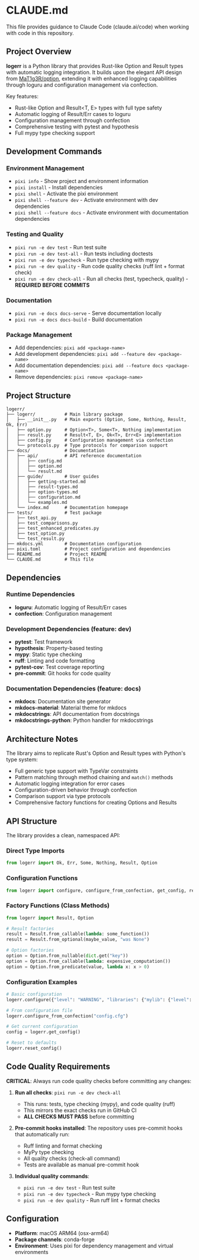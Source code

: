 # CLAUDE.md

This file provides guidance to Claude Code (claude.ai/code) when working with code in this repository.

## Project Overview

**logerr** is a Python library that provides Rust-like Option and Result types with automatic logging integration. It builds upon the elegant API design from [MaT1g3R/option](https://github.com/MaT1g3R/option), extending it with enhanced logging capabilities through loguru and configuration management via confection.

Key features:
- Rust-like Option<T> and Result<T, E> types with full type safety
- Automatic logging of Result/Err cases to loguru  
- Configuration management through confection
- Comprehensive testing with pytest and hypothesis
- Full mypy type checking support

## Development Commands

### Environment Management
- `pixi info` - Show project and environment information
- `pixi install` - Install dependencies
- `pixi shell` - Activate the pixi environment
- `pixi shell --feature dev` - Activate environment with dev dependencies
- `pixi shell --feature docs` - Activate environment with documentation dependencies

### Testing and Quality
- `pixi run -e dev test` - Run test suite
- `pixi run -e dev test-all` - Run tests including doctests
- `pixi run -e dev typecheck` - Run type checking with mypy
- `pixi run -e dev quality` - Run code quality checks (ruff lint + format check)
- `pixi run -e dev check-all` - Run all checks (test, typecheck, quality) - **REQUIRED BEFORE COMMITS**

### Documentation
- `pixi run -e docs docs-serve` - Serve documentation locally
- `pixi run -e docs docs-build` - Build documentation

### Package Management
- Add dependencies: `pixi add <package-name>`
- Add development dependencies: `pixi add --feature dev <package-name>`
- Add documentation dependencies: `pixi add --feature docs <package-name>`
- Remove dependencies: `pixi remove <package-name>`

## Project Structure

```
logerr/
├── logerr/           # Main library package
│   ├── __init__.py   # Main exports (Option, Some, Nothing, Result, Ok, Err)
│   ├── option.py     # Option<T>, Some<T>, Nothing implementation
│   ├── result.py     # Result<T, E>, Ok<T>, Err<E> implementation
│   ├── config.py     # Configuration management via confection
│   └── protocols.py  # Type protocols for comparison support
├── docs/             # Documentation
│   ├── api/          # API reference documentation  
│   │   ├── config.md
│   │   ├── option.md
│   │   └── result.md
│   ├── guide/        # User guides
│   │   ├── getting-started.md
│   │   ├── result-types.md
│   │   ├── option-types.md
│   │   ├── configuration.md
│   │   └── examples.md
│   └── index.md      # Documentation homepage
├── tests/            # Test package
│   ├── test_api.py
│   ├── test_comparisons.py
│   ├── test_enhanced_predicates.py
│   ├── test_option.py
│   └── test_result.py
├── mkdocs.yml        # Documentation configuration
├── pixi.toml         # Project configuration and dependencies
├── README.md         # Project README
└── CLAUDE.md         # This file
```

## Dependencies

### Runtime Dependencies
- **loguru**: Automatic logging of Result/Err cases
- **confection**: Configuration management

### Development Dependencies (feature: dev)
- **pytest**: Test framework
- **hypothesis**: Property-based testing
- **mypy**: Static type checking
- **ruff**: Linting and code formatting
- **pytest-cov**: Test coverage reporting
- **pre-commit**: Git hooks for code quality

### Documentation Dependencies (feature: docs)
- **mkdocs**: Documentation site generator
- **mkdocs-material**: Material theme for mkdocs
- **mkdocstrings**: API documentation from docstrings
- **mkdocstrings-python**: Python handler for mkdocstrings

## Architecture Notes

The library aims to replicate Rust's Option and Result types with Python's type system:
- Full generic type support with TypeVar constraints
- Pattern matching through method chaining and `match()` methods
- Automatic logging integration for error cases
- Configuration-driven behavior through confection
- Comparison support via type protocols
- Comprehensive factory functions for creating Options and Results

## API Structure

The library provides a clean, namespaced API:

### Direct Type Imports
```python
from logerr import Ok, Err, Some, Nothing, Result, Option
```

### Configuration Functions
```python
from logerr import configure, configure_from_confection, get_config, reset_config
```

### Factory Functions (Class Methods)
```python
from logerr import Result, Option

# Result factories
result = Result.from_callable(lambda: some_function())
result = Result.from_optional(maybe_value, "was None")

# Option factories  
option = Option.from_nullable(dict.get("key"))
option = Option.from_callable(lambda: expensive_computation())
option = Option.from_predicate(value, lambda x: x > 0)
```

### Configuration Examples
```python
# Basic configuration
logerr.configure({"level": "WARNING", "libraries": {"mylib": {"level": "DEBUG"}}})

# From configuration file
logerr.configure_from_confection("config.cfg")

# Get current configuration
config = logerr.get_config()

# Reset to defaults
logerr.reset_config()
```


## Code Quality Requirements

**CRITICAL**: Always run code quality checks before committing any changes:

1. **Run all checks**: `pixi run -e dev check-all`
   - This runs: tests, type checking (mypy), and code quality (ruff)
   - This mirrors the exact checks run in GitHub CI
   - **ALL CHECKS MUST PASS** before committing

2. **Pre-commit hooks installed**: The repository uses pre-commit hooks that automatically run:
   - Ruff linting and format checking
   - MyPy type checking  
   - All quality checks (check-all command)
   - Tests are available as manual pre-commit hook

3. **Individual quality commands**:
   - `pixi run -e dev test` - Run test suite
   - `pixi run -e dev typecheck` - Run mypy type checking
   - `pixi run -e dev quality` - Run ruff lint + format checks

## Configuration

- **Platform**: macOS ARM64 (osx-arm64)
- **Package channels**: conda-forge
- **Environment**: Uses pixi for dependency management and virtual environments